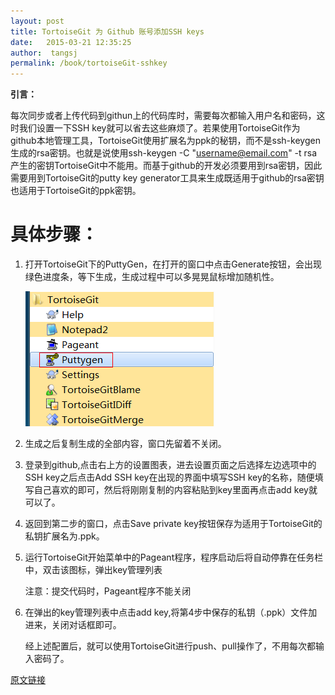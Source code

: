 ```yaml
---
layout: post
title: TortoiseGit 为 Github 账号添加SSH keys
date:   2015-03-21 12:35:25
author:  tangsj
permalink: /book/tortoiseGit-sshkey
---
```


**引言：**

每次同步或者上传代码到githun上的代码库时，需要每次都输入用户名和密码，这时我们设置一下SSH key就可以省去这些麻烦了。若果使用TortoiseGit作为github本地管理工具，TortoiseGit使用扩展名为ppk的秘钥，而不是ssh-keygen生成的rsa密钥。也就是说使用ssh-keygen -C "username@email.com" -t rsa产生的密钥TortoiseGit中不能用。而基于github的开发必须要用到rsa密钥，因此需要用到TortoiseGit的putty key generator工具来生成既适用于github的rsa密钥也适用于TortoiseGit的ppk密钥。

**具体步骤：**
===
1. 打开TortoiseGit下的PuttyGen，在打开的窗口中点击Generate按钮，会出现绿色进度条，等下生成，生成过程中可以多晃晃鼠标增加随机性。

	![](/images/github/tortoisegit/1.jpg)

2. 生成之后复制生成的全部内容，窗口先留着不关闭。

3. 登录到github,点击右上方的设置图表，进去设置页面之后选择左边选项中的SSH key之后点击Add SSH key在出现的界面中填写SSH key的名称，随便填写自己喜欢的即可，然后将刚刚复制的内容粘贴到key里面再点击add key就可以了。

4. 返回到第二步的窗口，点击Save private key按钮保存为适用于TortoiseGit的私钥扩展名为.ppk。

5. 运行TortoiseGit开始菜单中的Pageant程序，程序启动后将自动停靠在任务栏中，双击该图标，弹出key管理列表

	注意：提交代码时，Pageant程序不能关闭

6. 在弹出的key管理列表中点击add key,将第4步中保存的私钥（.ppk）文件加进来，关闭对话框即可。

	经上述配置后，就可以使用TortoiseGit进行push、pull操作了，不用每次都输入密码了。

[原文链接](http://jingyan.baidu.com/article/63f236280f7e750209ab3d60.html)